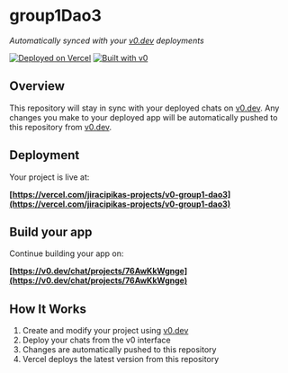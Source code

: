 # group1Dao3

*Automatically synced with your [v0.dev](https://v0.dev) deployments*

[![Deployed on Vercel](https://img.shields.io/badge/Deployed%20on-Vercel-black?style=for-the-badge&logo=vercel)](https://vercel.com/jiracipikas-projects/v0-group1-dao3)
[![Built with v0](https://img.shields.io/badge/Built%20with-v0.dev-black?style=for-the-badge)](https://v0.dev/chat/projects/76AwKkWgnge)

## Overview

This repository will stay in sync with your deployed chats on [v0.dev](https://v0.dev).
Any changes you make to your deployed app will be automatically pushed to this repository from [v0.dev](https://v0.dev).

## Deployment

Your project is live at:

**[https://vercel.com/jiracipikas-projects/v0-group1-dao3](https://vercel.com/jiracipikas-projects/v0-group1-dao3)**

## Build your app

Continue building your app on:

**[https://v0.dev/chat/projects/76AwKkWgnge](https://v0.dev/chat/projects/76AwKkWgnge)**

## How It Works

1. Create and modify your project using [v0.dev](https://v0.dev)
2. Deploy your chats from the v0 interface
3. Changes are automatically pushed to this repository
4. Vercel deploys the latest version from this repository